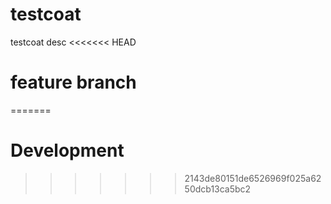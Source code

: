 # testcoat
testcoat desc
<<<<<<< HEAD
# feature branch
=======
# Development
>>>>>>> 2143de80151de6526969f025a6250dcb13ca5bc2
